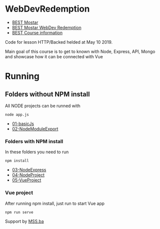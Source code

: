 # WebDevRedemption

* [BEST Mostar](https://best-mostar.org)
* [BEST Mostar WebDev Redemption](https://course19.best-mostar.org)
* [BEST Course information](https://best.eu.org/event/details.jsp?activity=g5tb3rb)

Code for lesson HTTP/Backed helded at May 10 2019.

Main goal of this course is to get to known with Node, Express, API, Mongo and showcase how it can be connected with Vue

# Running

## Folders without NPM install

All NODE projects can be runned with

```
node app.js
```


* [01-basicJs](01-basicJS)
* [02-NodeModuleExport](02-NodeModuleExport) 

### Folders with NPM install

In these folders you need to run

```
npm install
```
* [03-NodeExpress](03-NodeExpress)
* [04-NodeProject](04-NodeProject) 
* [05-VueProject](05-VueProject) 

### Vue project

After running npm install, just run to start Vue app

```
npm run serve
```



Support by [MSS.ba](https://mss.ba)